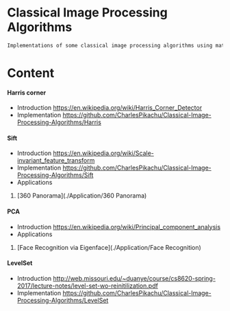 # Classical Image Processing Algorithms
```sh
Implementations of some classical image processing algorithms using matlab.
```

# Content
#### Harris corner
* Introduction
<https://en.wikipedia.org/wiki/Harris_Corner_Detector>
* Implementation
<https://github.com/CharlesPikachu/Classical-Image-Processing-Algorithms/Harris>
#### Sift
* Introduction
<https://en.wikipedia.org/wiki/Scale-invariant_feature_transform>
* Implementation
<https://github.com/CharlesPikachu/Classical-Image-Processing-Algorithms/Sift>
* Applications
1. [360 Panorama](./Application/360 Panorama)
#### PCA
* Introduction
<https://en.wikipedia.org/wiki/Principal_component_analysis>
* Applications
1. [Face Recognition via Eigenface](./Application/Face Recognition)
#### LevelSet
* Introduction
<http://web.missouri.edu/~duanye/course/cs8620-spring-2017/lecture-notes/level-set-wo-reinitilization.pdf>
* Implementation
<https://github.com/CharlesPikachu/Classical-Image-Processing-Algorithms/LevelSet>